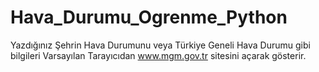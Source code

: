 # Hava_Durumu_Ogrenme_Python
Yazdığınız Şehrin Hava Durumunu veya Türkiye Geneli Hava Durumu gibi bilgileri Varsayılan Tarayıcıdan www.mgm.gov.tr sitesini açarak gösterir.
